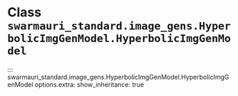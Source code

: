 # Class `swarmauri_standard.image_gens.HyperbolicImgGenModel.HyperbolicImgGenModel`

::: swarmauri_standard.image_gens.HyperbolicImgGenModel.HyperbolicImgGenModel
    options.extra:
      show_inheritance: true

